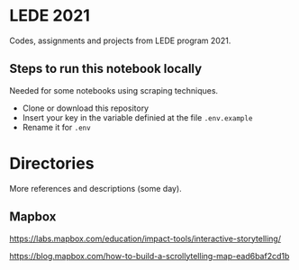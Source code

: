 # LEDE 2021

Codes, assignments and projects from LEDE program 2021. 

## Steps to run this notebook locally

Needed for some notebooks using scraping techniques.

- Clone or download this repository
- Insert your key in the variable definied at the file `.env.example`
- Rename it for `.env`

# Directories

More references and descriptions (some day). 

## Mapbox

https://labs.mapbox.com/education/impact-tools/interactive-storytelling/

https://blog.mapbox.com/how-to-build-a-scrollytelling-map-ead6baf2cd1b


